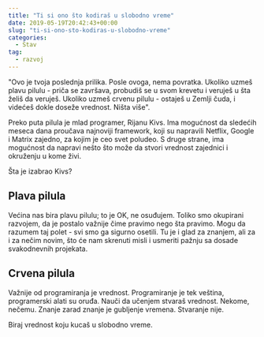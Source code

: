 ```yaml
---
title: "Ti si ono što kodiraš u slobodno vreme"
date: 2019-05-19T20:42:43+00:00
slug: "ti-si-ono-sto-kodiras-u-slobodno-vreme"
categories:
  - Stav
tag:
  - razvoj
---
```


"Ovo je tvoja poslednja prilika. Posle ovoga, nema povratka. Ukoliko uzmeš plavu pilulu - priča se završava, probudiš se u svom krevetu i veruješ u šta želiš da veruješ. Ukoliko uzmeš crvenu pilulu - ostaješ u Zemlji čuda, i videćeš dokle doseže vrednost. Ništa više".
<!--more-->
Preko puta pilula je mlad programer, Rijanu Kivs. Ima mogućnost da sledećih meseca dana proučava najnoviji framework, koji su napravili Netflix, Google i Matrix zajedno, za kojim je ceo svet poludeo. S druge strane, ima mogućnost da napravi nešto što može da stvori vrednost zajednici i okruženju u kome živi.

Šta je izabrao Kivs?

## Plava pilula

Većina nas bira plavu pilulu; to je OK, ne osuđujem. Toliko smo okupirani razvojem, da je postalo važnije čime pravimo nego šta pravimo. Mogu da razumem taj polet - svi smo ga sigurno osetili. Tu je i glad za znanjem, ali za i za nečim novim, što će nam skrenuti misli i usmeriti pažnju sa dosade svakodnevnih projekata.


## Crvena pilula

Važnije od programiranja je vrednost. Programiranje je tek veština, programerski alati su oruđa. Nauči da učenjem stvaraš vrednost. Nekome, nečemu. Znanje zarad znanje je gubljenje vremena. Stvaranje nije.

Biraj vrednost koju kucaš u slobodno vreme.
